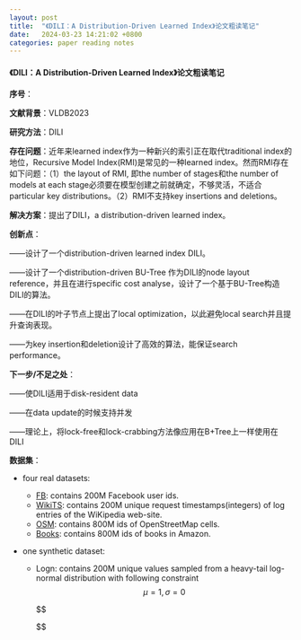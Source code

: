 ```yaml
---
layout: post
title:  "《DILI：A Distribution-Driven Learned Index》论文粗读笔记"
date:   2024-03-23 14:21:02 +0800
categories: paper reading notes
---
```




#### 《DILI：A Distribution-Driven Learned Index》论文粗读笔记

**序号**：

**文献背景**：VLDB2023

**研究方法**：DILI

**存在问题**：近年来learned index作为一种新兴的索引正在取代traditional index的地位，Recursive Model Index(RMI)是常见的一种learned index。然而RMI存在如下问题：（1）the layout of RMI, 即the number of stages和the number of models at each stage必须要在模型创建之前就确定，不够灵活，不适合particular key distributions。（2）RMI不支持key insertions and deletions。

**解决方案**：提出了DILI，a distribution-driven learned index。

**创新点**：

——设计了一个distribution-driven learned index DILI。

——设计了一个distribution-driven BU-Tree 作为DILI的node layout reference，并且在进行specific cost analyse，设计了一个基于BU-Tree构造DILI的算法。

——在DILI的叶子节点上提出了local optimization，以此避免local search并且提升查询表现。

——为key insertion和deletion设计了高效的算法，能保证search performance。

**下一步/不足之处**：

——使DILI适用于disk-resident data

——在data update的时候支持并发

——理论上，将lock-free和lock-crabbing方法像应用在B+Tree上一样使用在DILI

**数据集**：

- four real datasets:

  - [FB](https://doi.org/10.7910/DVN/JGVF9A/Y54SI9):  contains 200M Facebook user ids.
  - [WikiTS](https://doi.org/10.7910/DVN/JGVF9A/SVN8PI): contains 200M unique request timestamps(integers) of log entries of the WiKipedia web-site.
  - [OSM](https://www.dropbox.com/s/j1d4ufn4fyb4po2/osm_cellids_800M_uint64.zst?dl=1): contains 800M ids of OpenStreetMap cells.
  - [Books](https://www.dropbox.com/s/y2u3nbanbnbmg7n/books_800M_uint64.zst?dl=1): contains 800M ids of books in Amazon.

- one synthetic dataset:

  - Logn: contains 200M unique values sampled from a heavy-tail log-normal distribution with following constraint
    $$
    \mu = 1, \sigma = 0
    $$

    $$
    
    $$

    

